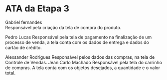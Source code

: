 # ATA da Etapa 3
Gabriel fernandes  
    Responsável pela criação da tela de compra do produto.

Pedro Lucas
    Responsável pela tela de pagamento na finalização de um processo de venda, a tela conta com os dados de entrega e dados do cartão de crédito.

Alexsander Rodrigues 
    Responsável pelos dados das compras, na tela de Controle de Vendas.
Jean Carlo Machado 
    Responsável pela tela do carrinho de compras. A tela conta com os objetos desejados, a quantidade e o valor total.

